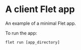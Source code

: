 # A client Flet app

An example of a minimal Flet app.

To run the app:

```
flet run [app_directory]
```